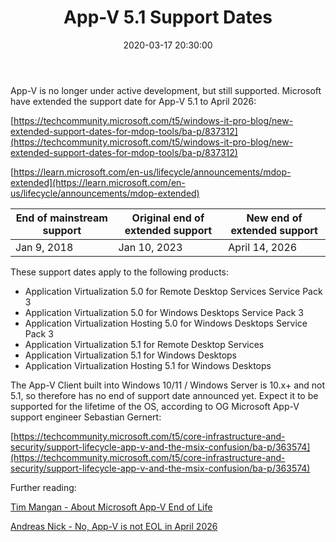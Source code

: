 ﻿---
title: 'App-V 5.1 Support Dates'
slug: app-v-5-1-support-dates
date: '2020-03-17 20:30:00'
layout: single
classes: wide
categories:
  - App-V
tags:
  - App-V
---

App-V is no longer under active development, but still supported.
Microsoft have extended the support date for App-V 5.1 to April 2026:
<!--More-->

[https://techcommunity.microsoft.com/t5/windows-it-pro-blog/new-extended-support-dates-for-mdop-tools/ba-p/837312](https://techcommunity.microsoft.com/t5/windows-it-pro-blog/new-extended-support-dates-for-mdop-tools/ba-p/837312)

[https://learn.microsoft.com/en-us/lifecycle/announcements/mdop-extended](https://learn.microsoft.com/en-us/lifecycle/announcements/mdop-extended)

| End of mainstream support | Original end of extended support | New end of extended support |
|---------------------------|----------------------------------|-----------------------------|
| Jan 9, 2018               | Jan 10, 2023                     | April 14, 2026              |

These support dates apply to the following products:

* Application Virtualization 5.0 for Remote Desktop Services Service Pack 3
* Application Virtualization 5.0 for Windows Desktops Service Pack 3
* Application Virtualization Hosting 5.0 for Windows Desktops Service Pack 3
* Application Virtualization 5.1 for Remote Desktop Services
* Application Virtualization 5.1 for Windows Desktops
* Application Virtualization Hosting 5.1 for Windows Desktops

The App-V Client built into Windows 10/11 / Windows Server is 10.x+ and not 5.1, so therefore has no end of support date announced yet. Expect it to be supported for the lifetime of the OS, according to OG Microsoft App-V support engineer Sebastian Gernert:

‪[https://techcommunity.microsoft.com/t5/core-infrastructure-and-security/support-lifecycle-app-v-and-the-msix-confusion/ba-p/363574‬](https://techcommunity.microsoft.com/t5/core-infrastructure-and-security/support-lifecycle-app-v-and-the-msix-confusion/ba-p/363574)

Further reading:

[Tim Mangan - About Microsoft App-V End of Life](https://www.tmurgent.com/TmBlog/?p=3560)

[Andreas Nick - No, App-V is not EOL in April 2026](https://www.andreasnick.com/114-app-v-is-not-eol-in-april-2026.html)
